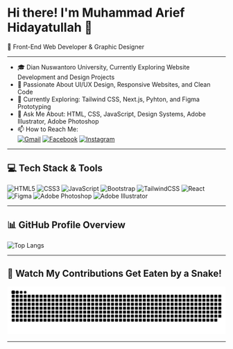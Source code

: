 # Hi there! I'm Muhammad Arief Hidayatullah 👋  
🎨 Front-End Web Developer & Graphic Designer

---

- 🎓 Dian Nuswantoro University, Currently Exploring Website Development and Design Projects
- 🎯 Passionate About UI/UX Design, Responsive Websites, and Clean Code
- 🧠 Currently Exploring: Tailwind CSS, Next.js, Pyhton, and Figma Prototyping
- 💬 Ask Me About: HTML, CSS, JavaScript, Design Systems, Adobe Illustrator, Adobe Photoshop
- 📫 How to Reach Me:  
  [![Gmail](https://img.shields.io/badge/Gmail-D14836?style=flat&logo=gmail&logoColor=white)](mailto:chiegremoryyy@gmail.com)
  [![Facebook](https://img.shields.io/badge/Facebook-1877F2?style=flat&logo=facebook&logoColor=white)](https://www.facebook.com/chiegremoryyy/)
  [![Instagram](https://img.shields.io/badge/Instagram-E4405F?style=flat&logo=instagram&logoColor=white)](https://www.instagram.com/chiegremoryyy/)

---

## 💻 Tech Stack & Tools
![HTML5](https://img.shields.io/badge/HTML5-e34f26?style=flat&logo=html5&logoColor=white)
![CSS3](https://img.shields.io/badge/CSS3-1572B6?style=flat&logo=css3&logoColor=white)
![JavaScript](https://img.shields.io/badge/JavaScript-F7DF1E?style=flat&logo=javascript&logoColor=black)
![Bootstrap](https://img.shields.io/badge/Bootstrap-563d7c?style=flat&logo=bootstrap&logoColor=white)
![TailwindCSS](https://img.shields.io/badge/Tailwind_CSS-38B2AC?style=flat&logo=tailwind-css&logoColor=white)
![React](https://img.shields.io/badge/React-61DAFB?style=flat&logo=react&logoColor=black)
![Figma](https://img.shields.io/badge/Figma-F24E1E?style=flat&logo=figma&logoColor=white)
![Adobe Photoshop](https://img.shields.io/badge/Adobe_Photoshop-31A8FF?style=flat&logo=adobe-photoshop&logoColor=white)
![Adobe Illustrator](https://img.shields.io/badge/Adobe_Illustrator-FF9A00?style=flat&logo=adobe-illustrator&logoColor=white)

---

## 📊 GitHub Profile Overview

![Top Langs](https://github-readme-stats.vercel.app/api/top-langs/?username=chiegremoryy&layout=compact&theme=radical)

---

## 🐍 Watch My Contributions Get Eaten by a Snake!

![snake gif](https://raw.githubusercontent.com/Platane/snk/output/github-contribution-grid-snake.svg)

---

